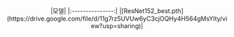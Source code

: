 <div align="center">
|모델|
|:---------------:|
|[ResNet152_best.pth](https://drive.google.com/file/d/11g7rz5UVUw6yC3cjOQHy4H564gMsYlty/view?usp=sharing)|
</div>
